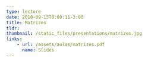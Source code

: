```yaml
---
type: lecture
date: 2018-09-15T0:00:11-3:00
title: Matrizes
tldr: 
thumbnail: /static_files/presentations/matrizes.jpg
links: 
    - url: /assets/aulas/matrizes.pdf
      name: Slides
---
```

